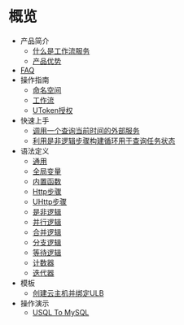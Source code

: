 # 概览


* 产品简介
    * [什么是工作流服务](/stepflow/introduction/concept)
    * [产品优势](/stepflow/introduction/advantages)
* [FAQ](/stepflow/faq)
* 操作指南
    * [命名空间](/stepflow/guide/namespace)
    * [工作流](/stepflow/guide/workflow)
    * [UToken授权](/stepflow/guide/authorize)
* 快速上手
    * [调用一个查询当前时间的外部服务](/stepflow/quickstart/getcurrenttime)
    * [利用是非逻辑步骤构建循环用于查询任务状态](/stepflow/quickstart/checkstatus)
* 语法定义
    * [通用](/stepflow/defination/common)
    * [全局变量](/stepflow/defination/global)
    * [内置函数](/stepflow/defination/innerfunction)
    * [Http步骤](/stepflow/defination/httpactivity)
    * [UHttp步骤](/stepflow/defination/uhttpactivity)
    * [是非逻辑](/stepflow/defination/bool)
    * [并行逻辑](/stepflow/defination/splite)
    * [合并逻辑](/stepflow/defination/merge)
    * [分支逻辑](/stepflow/defination/switch)
    * [等待逻辑](/stepflow/defination/wait)
    * [计数器](/stepflow/defination/plus)
    * [迭代器](/stepflow/defination/iterator)
* 模板
    * [创建云主机并绑定ULB](/stepflow/sample/addulbrserver)
* 操作演示
    * [USQL To MySQL](/stepflow/demo/usqltomysql)

    












    
   
   
    
        

